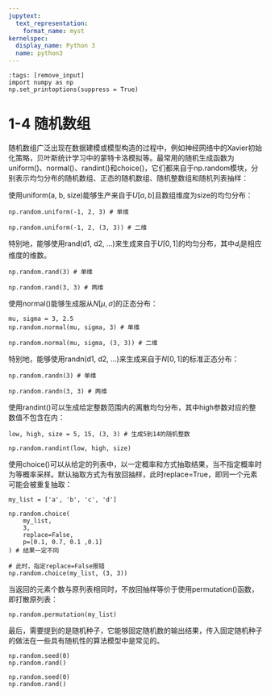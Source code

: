 ```yaml
---
jupytext:
  text_representation:
    format_name: myst
kernelspec:
  display_name: Python 3
  name: python3
---
```


```{code-cell} ipython3
:tags: [remove_input]
import numpy as np
np.set_printoptions(suppress = True)
```

# 1-4 随机数组

随机数组广泛出现在数据建模或模型构造的过程中，例如神经网络中的Xavier初始化策略，贝叶斯统计学习中的蒙特卡洛模拟等。最常用的随机生成函数为uniform()、normal()、randint()和choice()，它们都来自于np.random模块，分别表示均匀分布的随机数组、正态的随机数组、随机整数组和随机列表抽样：

使用uniform(a, b, size)能够生产来自于$U[a,b]$且数组维度为size的均匀分布：

```{code-cell} ipython3
np.random.uniform(-1, 2, 3) # 单维
```

```{code-cell} ipython3
np.random.uniform(-1, 2, (3, 3)) # 二维
```

特别地，能够使用rand(d1, d2, ...)来生成来自于$U[0,1]$的均匀分布，其中$d_i$是相应维度的维数。

```{code-cell} ipython3
np.random.rand(3) # 单维
```

```{code-cell} ipython3
np.random.rand(3, 3) # 两维
```

使用normal()能够生成服从$N[\mu,\sigma]$的正态分布：

```{code-cell} ipython3
mu, sigma = 3, 2.5
np.random.normal(mu, sigma, 3) # 单维
```

```{code-cell} ipython3
np.random.normal(mu, sigma, (3, 3)) # 二维
```

特别地，能够使用randn(d1, d2, ...)来生成来自于$N[0,1]$的标准正态分布：

```{code-cell} ipython3
np.random.randn(3) # 单维
```

```{code-cell} ipython3
np.random.randn(3, 3) # 两维
```

使用randint()可以生成给定整数范围内的离散均匀分布，其中high参数对应的整数值不包含在内：

```{code-cell} ipython3
low, high, size = 5, 15, (3, 3) # 生成5到14的随机整数
```

```{code-cell} ipython3
np.random.randint(low, high, size)
```

使用choice()可以从给定的列表中，以一定概率和方式抽取结果，当不指定概率时为等概率采样。默认抽取方式为有放回抽样，此时replace=True，即同一个元素可能会被重复抽取：

```{code-cell} ipython3
my_list = ['a', 'b', 'c', 'd']
```

```{code-cell} ipython3
np.random.choice(
    my_list,
    3,
    replace=False,
    p=[0.1, 0.7, 0.1 ,0.1]
) # 结果一定不同
```

```{code-cell} ipython3
# 此时，指定replace=False报错
np.random.choice(my_list, (3, 3))
```

当返回的元素个数与原列表相同时，不放回抽样等价于使用permutation()函数，即打散原列表：

```{code-cell} ipython3
np.random.permutation(my_list)
```

最后，需要提到的是随机种子，它能够固定随机数的输出结果，传入固定随机种子的做法在一些具有随机性的算法模型中是常见的。

```{code-cell} ipython3
np.random.seed(0)
np.random.rand()
```

```{code-cell} ipython3
np.random.seed(0)
np.random.rand()
```
